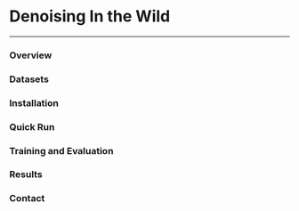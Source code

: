 # Denoising In the Wild

---

### Overview

### Datasets

### Installation

### Quick Run



### Training and Evaluation

### Results

### Contact  


